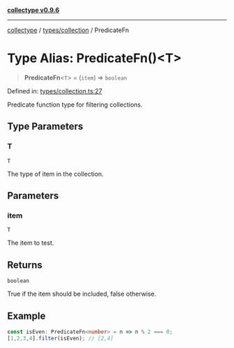 [**collectype v0.9.6**](../../../README.md)

***

[collectype](../../../modules.md) / [types/collection](../README.md) / PredicateFn

# Type Alias: PredicateFn()\<T\>

> **PredicateFn**\<`T`\> = (`item`) => `boolean`

Defined in: [types/collection.ts:27](https://github.com/maduhaime/collectype/blob/ba52424b164c706fb5e7ecc5581685b53a2ac88d/src/types/collection.ts#L27)

Predicate function type for filtering collections.

## Type Parameters

### T

`T`

The type of item in the collection.

## Parameters

### item

`T`

The item to test.

## Returns

`boolean`

True if the item should be included, false otherwise.

## Example

```ts
const isEven: PredicateFn<number> = n => n % 2 === 0;
[1,2,3,4].filter(isEven); // [2,4]
```
